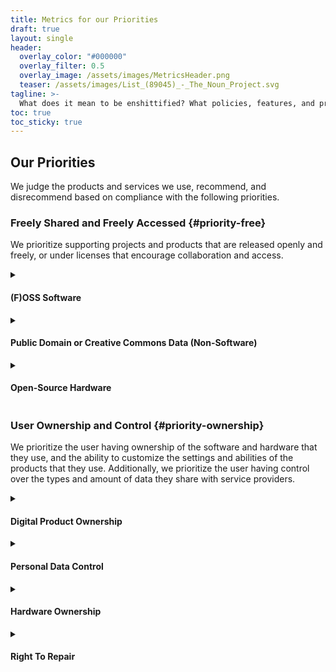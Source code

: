 ```yaml
---
title: Metrics for our Priorities
draft: true
layout: single
header:
  overlay_color: "#000000"
  overlay_filter: 0.5
  overlay_image: /assets/images/MetricsHeader.png
  teaser: /assets/images/List_(89045)_-_The_Noun_Project.svg
tagline: >-
  What does it mean to be enshittified? What policies, features, and protections are we looking for when we try to find alternatives? <br /><br />
toc: true
toc_sticky: true
---
```

## Our Priorities

We judge the products and services we use, recommend, and disrecommend based on compliance with the following priorities.

### Freely Shared and Freely Accessed {#priority-free}

We prioritize supporting projects and products that are released openly and freely, or under licenses that encourage collaboration and access.
<details>
  <summary><h4 id="metrics-free-software">(F)OSS Software</h4></summary>
  <p class="notice--info">
    <b>Note:</b> "FOSS" refers to Free <sup>as in Speech, not Beer</sup> and/or Open-Source software.
  </p>
  <!-- >"FOSS" refers to Free <sup>as in Speech, not Beer</sup> and/or Open-Source software. -->
  
  <table class="bordered">
    <tr>
      <th>Ideal</th>
      <td>Software is distributed under an <a href="https://opensource.org/licenses" > Open Source Initiative</a> approved license.</td>
    </tr>
    <tr>
      <th>Acceptable</th>
      <td>Software is released as free binaries, or under a freeware license. <br><br> Available under a license that allows you to view and/or use the source code, but not modify it.</td>
    </tr>
    <tr>
      <th class="last">Bad</th>
      <td class="last">Software is only available under restrictive licenses. Source code is not accessible. Most commercial software is not (F)OSS. Any software with DRM is not (F)OSS.</td>
    </tr>
    <!-- <p>testing</p> -->
  </table>
  <p class="notice--warning">
    <b>Note:</b> This site is not affiliated with or endorsed by the <a href="https://opensource.org/licenses" > Open Source Initiative.</a>
  </p>
</details>

<details>
  <summary><h4 id="metrics-free-data">Public Domain or Creative Commons Data (Non-Software)</h4></summary>
  <!-- <p class="notice--info"><b>Note:</b> Relevant to text, images, and other non-software data.</p> -->
  <table class="bordered">
    <tr>
      <th>Ideal</th>
      <td>Data is in the <span markdown="1">public domain[^PublicDomain]</span> or distributed under a <a href="https://creativecommons.org/share-your-work/cclicenses/" > Creative Commons or equivalent license</a>.</td>
    </tr>
    <tr>
      <th>Acceptable</th>
      <td> Data is available under freeware licenses or some non-restrictive paid licenses.</td>
    </tr>
    <tr>
      <th>Bad</th>
      <td>Data is distributed only under highly restrictive licenses.  Access is limited via DRM.</td>
    </tr>
  </table>
</details>

<details>
  <summary><h4 id="metrics-free-hardware">Open-Source Hardware</h4></summary>
  <p class="notice--info"><b>Note:</b>"Hardware" refers to to physical items and other hardware products.</p>
  <table class="bordered">
    <!-- <tr>
      <th>Priority</th>
      <td><b>Public Domain or Creative Commons Data<br></b> <small>Text, images, and other non-software data</small></td>
    </tr> -->
    <tr>
      <th>Ideal</th>
      <td>Hardware is not patented.  Alternatively, hardware is licensed to be Free and/or Open Source, such as per the <a href="https://oshwa.org/resources/open-source-hardware-definition/" > Open Source Hardware definition</a>  from the <a href="https://oshwa.org/about/" >Open Source Hardware Association (OSHWA)</a>.<br><br>
      Data necessary to recreate and use hardware is free, accessible, and available per the<a href="#metrics-free-data"> Free Data metrics</a> and the <a href="#metrics-free-software"> Free Software metrics </a></td>
    </tr>
    <tr>
      <th>Acceptable</th>
      <td>Hardware is partially proprietary. It is possible to access information about its contents, manufacturing methods, maintenance processes, and the software needed for its use is available, either for free or for purchase at a reasonable price.</td>
    </tr>
    <tr>
      <th>Bad</th>
      <td>Hardware is proprietary. Patent holder may aggressively litigate its patent protections. <br><br> Information about the hardware's contents, manufacturing methods, and maintenance processes are unavailable to users or available only at high cost or under highly restrictive licenses. The software needed to use the hardware is controlled via DRM, unavailable to users, or distributed under highly restrictive licenses.</td>
    </tr>
  </table>
</details>

### User Ownership and Control {#priority-ownership}

We prioritize the user having ownership of the software and hardware that they use, and the ability to customize the settings and abilities of the products that they use.  Additionally, we prioritize the user having control over the types and amount of data they share with service providers.

<details>
  <summary><h4 id="metrics-digital-owner">Digital Product Ownership</h4></summary>
  <p class="notice--info"><b>Note:</b>"Digital Products" refers to to products that are data-based rather than hardware-based or service-based. These products may be provided to the user on a physical medium such as a flash drive or a disc, or via download.<br><br>
  Examples include an MP3 player with music, videos from YouTube, a video game from Steam or on a CD, computer apps that you downloaded from the Microsoft Store, photos on an SD drive or in the cloud, or text from an eBook or in PDF format. <br><br>
  The data is digital product, not the medium on which it is provided. The following metrics apply to digital products regardless of their transfer medium.</p>
  <table class="bordered">
    <tr>
      <th>Ideal</th>
      <td>The user owns the digital product. They are able to freely give, loan, sell, trade, or modify their instance of the product at will.<br><br>
      For example: buying a DVD, loaning it to your friend, and then selling it at a garage sale.<br><br>
      You should be able to do the same with a product you download, just as easily.
      </td>
    </tr>
    <tr>
      <th>Acceptable</th>
      <td>The user has a perpetual license for software products. The user can transfer the data between their own devices (e.g. moving software or music from one computer to another) at will.  The user can change the format of the data at will (e.g. ripping audio from a movie, printing out an ebook).<br><br>
      Importantly, the user <b>must</b> be able to access or create a version of the product that the distributor does not have access to and cannot take away.</td>
    </tr>
    <tr>
      <th>Bad</th>
      <td>The user's access to the product is limited via DRM or other means. The distributor has the ability to remove the user's access to the product.
      Alternatively, the product is not a service, yet is only available via a subscription (i.e., the user's access to the product does not cause ongoing costs to the distributor that would justify charging a subscription, or the ongoing costs to the distributor are DRM-related or otherwise self-inflicted).</td>
    </tr>
  </table>
</details>

<details>
  <summary><h4 id="metrics-data-control">Personal Data Control</h4></summary>
  <table class="bordered">
    <tr>
      <th>Ideal</th>
      <td>No data exits the user's home network. Software that needs user data can be self-hosted.  Companies providing services or software do not request or collect user data.</td>
    </tr>
    <tr>
      <th>Acceptable</th>
      <td>Minimal data leaves the user's home network and is sent to external service providers.  Any data sent to external providers is anonymized to the greatest degree possible. Users have the ability to control what data is sent to external providers.</td>
    </tr>
    <tr>
      <th>Bad</th>
      <td>External providers require more data from the user than is necessary to provide the service. Data that is sent to external providers is not anonymized.  Users do not have the ability to limit data sent to external providers.</td>
    </tr>
  </table>
</details>

<details>
  <summary><h4 id="metrics-hardware-owner">Hardware Ownership</h4></summary>
  <table class="bordered">
    <tr>
      <th>Ideal</th>
      <td>Hardware is owned by the user.  User can freely give, sell, loan, trade, repair, or modify the hardware (within the limits of local law)</td>
    </tr>
    <tr>
      <th>Acceptable</th>
      <td>Hardware is leased to the user or otherwise provided by subscription. The lease or subscription does not have limitations on the usage of the hardware, and is overall beneficial to the user, both financially and practically.<br>
      The ongoing nature of the subscription is is well-justified by ongoing non-hardware services such as technical support, high-priority repair services, and/or free supplies. The total cost of the subscription over the lifetime of the hardware is less than the cost of the hardware (including supplies provided during the subscription).</td>
    </tr>
    <tr>
      <th>Bad</th>
      <td>Hardware is leased to the user or otherwise provided by subscription.  There is little or no service provided to the user to justify the lease or subscription, or the ongoing cost is exploitative.<br>
      Alternatively, the user technically owns the hardware, but the allowed use of the hardware is limited by distributor. The distributor may use DRM to lock the device to a specific user and prevent resale, or to lock a feature behind a subscription - both of these practices may mean the hardware is nonfunctional if it does not have internet access. In other cases, identical hardware may be sold as two different models, at two different prices, with locked-down software deactivating some features for the lower priced model. In rare cases, the limitation on the hardware usage may be contractual, rather than practical.<br>
  </td>
    </tr>
  </table>
</details>

<details>
  <summary><h4 id="metrics-hardware-repair">Right To Repair</h4></summary>
  <table class="bordered">
    <tr>
      <th>Ideal</th>
      <td>Hardware is designed to be repairable at low cost and skill. All parts and tools required to repair the hardware are readily available from multiple suppliers and are non-proprietary. Instructions for repairs are free and easily accessible.</td>
    </tr>
    <tr>
      <th>Acceptable</th>
      <td>Hardware is mostly repairable, but may require equipment, tools, or knowledge that laypeople do not usually have.  Independent hardware repair does not void the manufacturer's warranty.<br>
      The design may include some proprietary parts which are available at reasonable prices from the manufacturer, and which have alternatives available from vendors other than the manufacturer or distributor.<br>
      Low-cost or expendable hardware might be unrepairable, but must be available at a low cost from multiple suppliers, or available for replacement for free or at-cost from the manufacturer or distributor.</td>
    </tr>
    <tr>
      <th>Bad</th>
      <td>Hardware is intentionally designed to not be repairable (e.g. parts are glued or welded), or is designed for repairs to require specialty tools and equipment (e.g., brand-specific security screws). Repairs may only be performed by authorized repair facilities (e.g. unauthorized repairs void the device warranty), using proprietary parts (e.g. unregistered serial numbers on replacement parts lead to arbitrary features of the device being disabled). The manufacturer or distributor actively fights customers' right to repair their hardware.<br>
  </td>
    </tr>
  </table>
</details>

<!-- Footnotes -->
[^PublicDomain]: Public Domain data may have become public domain by being categorically ineligible for copyright, by entering public domain due to age or lawsuit, or by being <a href="https://creativecommons.org/publicdomain/zero/1.0/" > dedicated to the public domain</a> by its creator(s). <!-- markdownlint-disable MD053 -->
